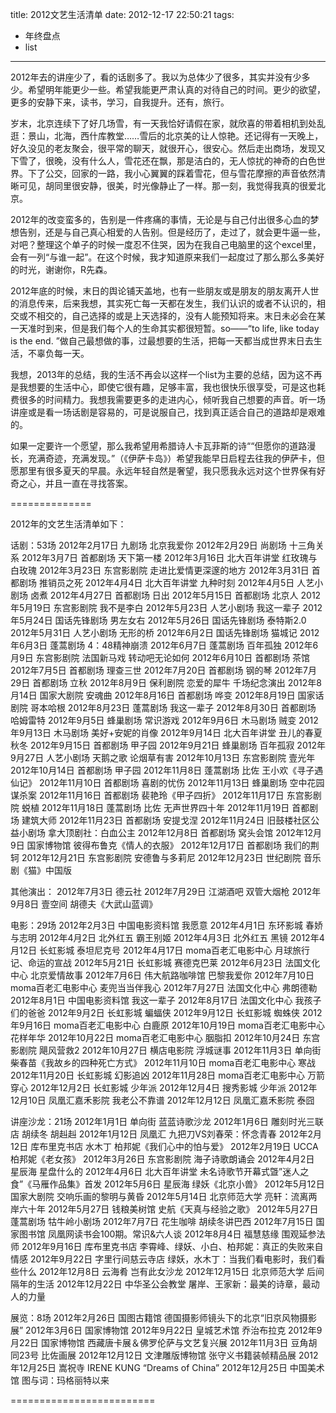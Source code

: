 title: 2012文艺生活清单
date: 2012-12-17 22:50:21
tags:
- 年终盘点
- list

---

2012年去的讲座少了，看的话剧多了。我以为总体少了很多，其实并没有少多少。希望明年能更少一些。希望我能更严肃认真的对待自己的时间。更少的欲望，更多的安静下来，读书，学习，自我提升。还有，旅行。

岁末，北京连续下了好几场雪，有一天我恰好请假在家，就欣喜的带着相机到处乱逛：景山，北海，西什库教堂……雪后的北京美的让人惊艳。还记得有一天晚上，好久没见的老友聚会，很平常的聊天，就很开心，很安心。然后走出商场，发现又下雪了，很晚，没有什么人，雪花还在飘，那是洁白的，无人惊扰的神奇的白色世界。下了公交，回家的一路，我小心翼翼的踩着雪花，但与雪花摩擦的声音依然清晰可见，胡同里很安静，很美，时光像静止了一样。那一刻，我觉得我真的很爱北京。

2012年的改变蛮多的，告别是一件疼痛的事情，无论是与自己付出很多心血的梦想告别，还是与自己真心相爱的人告别。但是经历了，走过了，就会更牛逼一些，对吧？整理这个单子的时候一度忍不住哭，因为在我自己电脑里的这个excel里，会有一列“与谁一起”。在这个时候，我才知道原来我们一起度过了那么那么多美好的时光，谢谢你，R先森。

2012年底的时候，末日的舆论铺天盖地，也有一些朋友或是朋友的朋友离开人世的消息传来，后来我想，其实死亡每一天都在发生，我们认识的或者不认识的，相交或不相交的，自己选择的或是上天选择的，没有人能预知将来。末日未必会在某一天准时到来，但是我们每个人的生命其实都很短暂。so——“to life, like today is the end. ”做自己最想做的事，过最想要的生活，把每一天都当成世界末日去生活，不辜负每一天。

我想，2013年的总结，我的生活不再会以这样一个list为主要的总结，因为这不再是我想要的生活中心，即使它很有趣，足够丰富，我也很快乐很享受，可是这也耗费很多的时间精力。我想我需要更多的走进内心，倾听我自己想要的声音。听一场讲座或是看一场话剧是容易的，可是说服自己，找到真正适合自己的道路却是艰难的。

如果一定要许一个愿望，那么我希望用希腊诗人卡瓦菲斯的诗““但愿你的道路漫长，充满奇迹，充满发现。”（《伊萨卡岛》）希望我能早日启程去往我的伊萨卡，但愿那里有很多夏天的早晨。永远年轻自然是奢望，我只愿我永远对这个世界保有好奇之心，并且一直在寻找答案。

==============

2012年的文艺生活清单如下：
<!-- more -->

话剧：53场
2012年2月17日 九剧场 北京我爱你
2012年2月29日 尚剧场 十三角关系
2012年3月7日 首都剧场 天下第一楼
2012年3月16日 北大百年讲堂 红玫瑰与白玫瑰
2012年3月23日 东宫影剧院 走进比爱情更深邃的地方
2012年3月31日 首都剧场 推销员之死
2012年4月4日 北大百年讲堂 九种时刻
2012年4月5日 人艺小剧场 卤煮
2012年4月27日 首都剧场 日出
2012年5月15日 首都剧场 北京人
2012年5月19日 东宫影剧院 我不是李白
2012年5月23日 人艺小剧场 我这一辈子
2012年5月24日 国话先锋剧场 男左女右
2012年5月26日 国话先锋剧场 泰特斯2.0
2012年5月31日 人艺小剧场 无形的桥
2012年6月2日 国话先锋剧场 猫城记
2012年6月3日 蓬蒿剧场 4：48精神崩溃
2012年6月7日 蓬蒿剧场 百年孤独
2012年6月9日 东宫影剧院 法国新马戏 转动吧无论如何
2012年6月10日 首都剧场 茶馆
2012年7月5日 首都剧场 理查三世
2012年7月20日 首都剧场 钢的琴
2012年7月29日 首都剧场 立秋
2012年8月9日 保利剧院 恋爱的犀牛 千场纪念演出
2012年8月14日 国家大剧院 安魂曲
2012年8月16日 首都剧场 哗变
2012年8月19日 国家话剧院 哥本哈根
2012年8月23日 蓬蒿剧场 我这一辈子
2012年8月30日 首都剧场 哈姆雷特
2012年9月5日 蜂巢剧场 常识游戏
2012年9月6日 木马剧场 贼变
2012年9月13日 木马剧场 美好+安妮的肖像
2012年9月14日 北大百年讲堂 丑儿的春夏秋冬
2012年9月15日 首都剧场 甲子园
2012年9月21日 蜂巢剧场 百年孤寂
2012年9月27日 人艺小剧场 天鹅之歌 论烟草有害
2012年10月13日 东宫影剧院 壹光年
2012年10月14日 首都剧场 甲子园
2012年11月8日 蓬蒿剧场 比佐 王小欢《寻子遇仙记》
2012年11月10日 首都剧场 喜剧的忧伤
2012年11月13日 蜂巢剧场 空中花园谋杀案
2012年11月16日 首都剧场 裴艳玲《甲子四折》
2012年11月17日 东宫影剧院 蜕植
2012年11月18日 蓬蒿剧场 比佐 无声世界四十年
2012年11月19日 首都剧场 建筑大师
2012年11月23日 首都剧场 安提戈涅
2012年11月24日 旧鼓楼社区公益小剧场 拿大顶剧社：白血公主
2012年12月8日 首都剧场 窝头会馆
2012年12月9日 国家博物馆 彼得布鲁克《情人的衣服》
2012年12月17日 首都剧场 我们的荆轲
2012年12月21日 东宫影剧院 安德鲁与多莉尼
2012年12月23日 世纪剧院 音乐剧《猫》中国版

其他演出：
2012年7月3日 德云社
2012年7月29日 江湖酒吧 双管大烟枪
2012年9月8日 壹空间 胡德夫《大武山蓝调》

电影：29场
2012年2月3日 中国电影资料馆 我愿意
2012年4月1日 东环影城 春娇与志明
2012年4月2日 北外红五 霸王别姬
2012年4月3日 北外红五 黑镜
2012年4月12日 长虹影城 泰坦尼克号
2012年4月17日 moma百老汇电影中心 月球旅行记、命运的宣战
2012年5月21日 长虹影城 赛德克巴莱
2012年6月23日 法国文化中心 北京爱情故事
2012年7月6日 伟大航路咖啡馆 巴黎我爱你
2012年7月10日 moma百老汇电影中心 麦兜当当伴我心
2012年7月27日 法国文化中心 弗朗德勒
2012年8月1日 中国电影资料馆 我这一辈子
2012年8月17日 法国文化中心 我孩子们的爸爸
2012年9月2日 长虹影城 蝙蝠侠
2012年9月12日 长虹影城 蜘蛛侠
2012年9月16日 moma百老汇电影中心 白鹿原
2012年10月19日 moma百老汇电影中心 花样年华
2012年10月22日 moma百老汇电影中心 胭脂扣
2012年10月24日 东宫影剧院 飓风营救2
2012年10月27日 横店电影院 浮城谜事
2012年11月3日 单向街 柴春苗《我故乡的四种死亡方式》
2012年11月10日 moma百老汇电影中心 寒战
2012年11月20日 长虹影城 幻影追凶
2012年11月28日 moma百老汇电影中心 万箭穿心
2012年12月2日 长虹影城 少年派
2012年12月4日 搜秀影城 少年派
2012年12月10日 凤凰汇嘉禾影院 我老公不靠谱
2012年12月12日 凤凰汇嘉禾影院 泰囧

讲座沙龙：21场
2012年1月1日 单向街 蓝蓝诗歌沙龙
2012年1月6日 雕刻时光三联店 胡续冬 胡赳赳
2012年1月12日 凤凰汇 九把刀VS刘春荣：怀念青春
2012年2月12日 库布里克书店 水木丁 柏邦妮《我们心中的怕与爱》
2012年2月19日 UCCA 柏邦妮《老女孩》
2012年3月26日 东宫影剧院 海子诗歌朗诵会
2012年4月2日 星辰海 星盘什么的
2012年4月6日 北大百年讲堂 未名诗歌节开幕式曁”迷人之食”《马雁作品集》首发
2012年5月6日 星辰海 绿妖《北京小兽》
2012年5月12日 国家大剧院 交响乐画的黎明与黄昏
2012年5月14日 北京师范大学 亮轩：流离两岸六十年
2012年5月27日 钱粮美树馆 史航《天真与经验之歌》
2012年5月27日 蓬蒿剧场 牯牛岭小剧场
2012年7月7日 花生咖啡 胡续冬讲巴西
2012年7月15日 国家图书馆 凤凰网读书会100期。常识&六人谈
2012年8月4日 福慧慈缘 围观延参法师
2012年9月16日 库布里克书店 李霄峰、绿妖、小白、柏邦妮：真正的失败来自情感
2012年9月22日 字里行间慈云寺店 绿妖，水木丁：当我们看电影时，我们看些什么
2012年12月8日 云海肴 岂有此女沙龙
2012年12月15日 北京师范大学 后间隔年的生活
2012年12月22日 中华圣公会教堂 屠岸、王家新：最美的诗章，最动人的力量

展览：8场
2012年2月26日 国图古籍馆 德国摄影师镜头下的北京“旧京风物摄影展”
2012年3月6日 国家博物馆
2012年9月22日 皇城艺术馆 乔治布拉克
2012年9月22日 国家博物馆 西藏唐卡展＆佛罗伦萨与文艺复兴展
2012年11月3日 豆角胡同23号 比佐画展
2012年12月12日 文津雕版博物馆 张守义书籍装帧精品展
2012年12月25日 嵩祝寺 IRENE KUNG “Dreams of China”
2012年12月25日 中国美术馆 图与词：玛格丽特以来

=========================